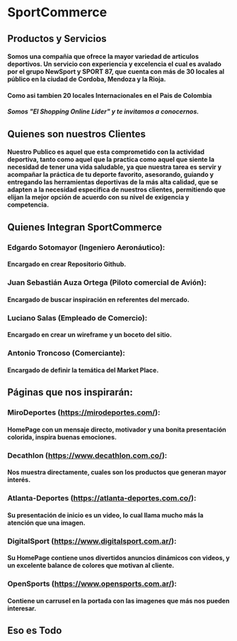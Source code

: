# SportCommerce
## Productos y Servicios
#### Somos una compañia que ofrece la mayor variedad de articulos deportivos. Un servicio con experiencia y excelencia el cual es avalado por el grupo NewSport y SPORT 87, que cuenta con más de 30 locales al público en la ciudad de Cordoba, Mendoza y la Rioja.
#### Como asi tambien 20 locales Internacionales en el Pais de Colombia
##### Somos "El Shopping Online Lider" y te invitamos a conocernos.

## Quienes son nuestros Clientes
#### Nuestro Publico es aquel que esta comprometido con la actividad deportiva, tanto como aquel que la practica como aquel que siente la necesidad de tener una vida saludable, ya que nuestra tarea es servir y acompañar la práctica de tu deporte favorito, asesorando, guiando y entregando las herramientas deportivas de la más alta calidad, que se adapten a la necesidad especifica de nuestros clientes, permitiendo que elijan la mejor opción de acuerdo con su nivel de exigencia y competencia.

## Quienes Integran SportCommerce
### **Edgardo Sotomayor** (Ingeniero Aeronáutico):
#### Encargado en crear Repositorio Github.
### **Juan Sebastián Auza Ortega** (Piloto comercial de Avión):
#### Encargado de buscar inspiración en referentes del mercado.
### **Luciano Salas** (Empleado de Comercio):
#### Encargado en crear un wireframe y un boceto del sitio.
### **Antonio Troncoso** (Comerciante):
#### Encargado de definir la temática del Market Place.

## Páginas que nos inspirarán:
### **MiroDeportes** (https://mirodeportes.com/):
#### HomePage con un mensaje directo, motivador y una bonita presentación colorida, inspira buenas emociones.
### **Decathlon** (https://www.decathlon.com.co/):
#### Nos muestra directamente, cuales son los productos que generan mayor interés.
### **Atlanta-Deportes** (https://atlanta-deportes.com.co/):
#### Su presentación de inicio es un video, lo cual llama mucho más la atención que una imagen.
### **DigitalSport** (https://www.digitalsport.com.ar/):
#### Su HomePage contiene unos divertidos anuncios dinámicos con videos, y un excelente balance de colores que motivan al cliente.
### **OpenSports** (https://www.opensports.com.ar/):
#### Contiene un carrusel en la portada con las imagenes que más nos pueden interesar.



## Eso es Todo
